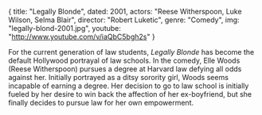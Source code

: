 {
  title: "Legally Blonde",
  dated: 2001,
  actors: "Reese Witherspoon, Luke Wilson, Selma Blair",
  director: "Robert Luketic",
  genre: "Comedy",
  img: "legally-blond-2001.jpg",
  youtube: "http://www.youtube.com/v/iaQbC5bgh2s"
}

For the current generation of law students, _Legally Blonde_ has become the default Hollywood portrayal of law schools. In the comedy, Elle Woods (Reese Witherspoon) pursues a degree at Harvard law defying all odds against her. Initially portrayed as a ditsy sorority girl, Woods seems incapable of earning a degree. Her decision to go to law school is initially fueled by her desire to win back the affection of her ex-boyfriend, but she finally decides to pursue law for her own empowerment.